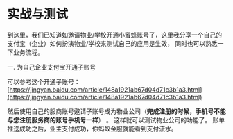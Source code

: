 # 实战与测试

到这里，我们已知道如邀请物业/学校开通小蜜蜂账号了，这里我分享一个自己的支付宝（企业）如何扮演物业/学校来测试自己的应用是生效， 同时也可以熟悉一下业务流程。

一. 为自己企业支付宝开通子账号

可以参考这个开通子账号：  [https://jingyan.baidu.com/article/148a1921ab67d04d71c3b1a3.html](https://jingyan.baidu.com/article/148a1921ab67d04d71c3b1a3.html)

然后使用自己的服商账号邀请子账号成为物业公司（**完成注册的时候，手机号不能与您注册服务商的账号手机号一样**） 。 这样就可以测试物业公司的功能了。 账单推送成功之后，业主支付成功，你蚂蚁金服就能看到支付流水。


